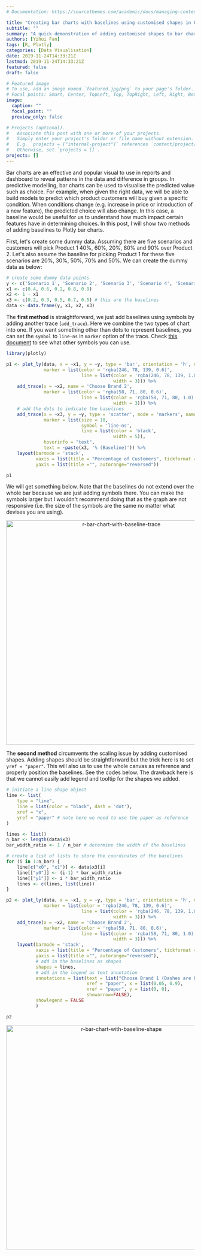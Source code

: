 ```yaml
---
# Documentation: https://sourcethemes.com/academic/docs/managing-content/

title: "Creating bar charts with baselines using customised shapes in Plotly"
subtitle: ""
summary: "A quick demonstration of adding customised shapes to bar charts in Plotly with R."
authors: [Yihui Fan]
tags: [R, Plotly]
categories: [Data Visualisation]
date: 2019-11-24T14:33:21Z
lastmod: 2019-11-24T14:33:21Z
featured: false
draft: false

# Featured image
# To use, add an image named `featured.jpg/png` to your page's folder.
# Focal points: Smart, Center, TopLeft, Top, TopRight, Left, Right, BottomLeft, Bottom, BottomRight.
image:
  caption: ""
  focal_point: ""
  preview_only: false

# Projects (optional).
#   Associate this post with one or more of your projects.
#   Simply enter your project's folder or file name without extension.
#   E.g. `projects = ["internal-project"]` references `content/project/deep-learning/index.md`.
#   Otherwise, set `projects = []`.
projects: []
---
```


Bar charts are an effective and popular visual to use in reports and dashboard to reveal patterns in the data and difference in groups. In predictive modelling, bar charts can be used to visualise the predicted value such as choice. For example, when given the right data, we will be able to build models to predict which product customers will buy given a specific condition. When conditions change (e.g. increase in price or introduction of a new feature), the predicted choice will also change. In this case, a baseline would be useful for us to understand how much impact certain features have in determining choices. In this post, I will show two methods of adding baselines to Plotly bar charts.

First, let's create some dummy data. Assuming there are five scenarios and customers will pick Product 1 40%, 60%, 20%, 80% and 90% over Product 2. Let's also assume the baseline for picking Product 1 for these five scenarios are 20%, 30%, 50%, 70% and 50%. We can create the dummy data as below:

```r
# create some dummy data points
y <- c('Scenario 1', 'Scenario 2', 'Scenario 3', 'Scenario 4', 'Scenario 5')
x1 <- c(0.4, 0.6, 0.2, 0.8, 0.9)
x2 <- 1 - x1
x3 <- c(0.2, 0.3, 0.5, 0.7, 0.5) # this are the baselines
data <- data.frame(y, x1, x2, x3)
```

The **first method** is straightforward, we just add baselines using symbols by adding another trace (`add_trace`). Here we combine the two types of chart into one. If you want something other than dots to represent baselines, you can set the `symbol` to `line-ns` in `marker` option of the trace. Check [this document](https://plot.ly/r/reference/#scatter-marker) to see what other symbols you can use.

```r
library(plotly)

p1 <- plot_ly(data, x = ~x1, y = ~y, type = 'bar', orientation = 'h', name = 'Choose Brand 1',
              marker = list(color = 'rgba(246, 78, 139, 0.6)',
                            line = list(color = 'rgba(246, 78, 139, 1.0)',
                                        width = 3))) %>%
    add_trace(x = ~x2, name = 'Choose Brand 2',
              marker = list(color = 'rgba(58, 71, 80, 0.6)',
                            line = list(color = 'rgba(58, 71, 80, 1.0)',
                                        width = 3))) %>%
    # add the dots to indicate the baselines
    add_trace(x = ~x3, y = ~y, type = 'scatter', mode = 'markers', name = 'Baseline', yaxis = 'y',
              marker = list(size = 10,
                            symbol = 'line-ns',
                            line = list(color = 'black',
                                        width = 5)),
              hoverinfo = "text",
              text = ~paste(x3, '% (Baseline)')) %>%
    layout(barmode = 'stack',
           xaxis = list(title = "Percentage of Customers", tickformat = "%"),
           yaxis = list(title ="", autorange="reversed"))

p1
```

We will get something below. Note that the baselines do not extend over the whole bar because we are just adding symbols there. You can make the symbols larger but I wouldn't recommend doing that as the graph are not responsive (i.e. the size of the symbols are the same no matter what devises you are using).

<div>
    <a href="https://plot.ly/~presstofan/1/" target="_blank" title="r-bar-chart-with-baseline-trace" style="display: block; text-align: center;"><img src="https://plot.ly/~presstofan/1.png" alt="r-bar-chart-with-baseline-trace" style="max-width: 100%;width: 600px;"  width="600" onerror="this.onerror=null;this.src='https://plot.ly/404.png';" /></a>
    <script data-plotly="presstofan:1" src="https://plot.ly/embed.js" async></script>
</div>

The **second method** circumvents the scaling issue by adding customised shapes. Adding shapes should be straightforward but the trick here is to set `yref = "paper"`. This will also us to use the whole canvas as reference and properly position the baselines. See the codes below. The drawback here is that we cannot easily add legend and tooltip for the shapes we added.

```r
# initiate a line shape object
line <- list(
    type = "line",
    line = list(color = "black", dash = 'dot'),
    xref = "x",
    yref = "paper" # note here we need to use the paper as reference
)

lines <- list()
n_bar <- length(data$x3)
bar_width_ratio <- 1 / n_bar # determine the width of the baselines

# create a list of lists to store the coordinates of the baselines
for (i in 1:n_bar) {
    line[c("x0", "x1")] <- data$x3[i]
    line[["y0"]] <- (i-1) * bar_width_ratio
    line[["y1"]] <- i * bar_width_ratio
    lines <- c(lines, list(line))
}

p2 <- plot_ly(data, x = ~x1, y = ~y, type = 'bar', orientation = 'h', name = 'Choose Brand 1',
              marker = list(color = 'rgba(246, 78, 139, 0.6)',
                            line = list(color = 'rgba(246, 78, 139, 1.0)',
                                        width = 3))) %>%
    add_trace(x = ~x2, name = 'Choose Brand 2',
              marker = list(color = 'rgba(58, 71, 80, 0.6)',
                            line = list(color = 'rgba(58, 71, 80, 1.0)',
                                        width = 3))) %>%
    layout(barmode = 'stack',
           xaxis = list(title = "Percentage of Customers", tickformat = "%"),
           yaxis = list(title ="", autorange="reversed"),
           # add in the baselines as shapes
           shapes = lines,
           # add in the legend as text annotation
           annotations = list(text = list("Choose Brand 1 (Dashes are baselines)", "Choose Brand 2"),
                              xref = "paper", x = list(0.05, 0.9),
                              xref = "paper", y = list(0, 0),
                              showarrow=FALSE),
           showlegend = FALSE
           )

p2
```

<div>
    <a href="https://plot.ly/~presstofan/3/" target="_blank" title="r-bar-chart-with-baseline-shape" style="display: block; text-align: center;"><img src="https://plot.ly/~presstofan/3.png" alt="r-bar-chart-with-baseline-shape" style="max-width: 100%;width: 600px;"  width="600" onerror="this.onerror=null;this.src='https://plot.ly/404.png';" /></a>
    <script data-plotly="presstofan:3" src="https://plot.ly/embed.js" async></script>
</div>